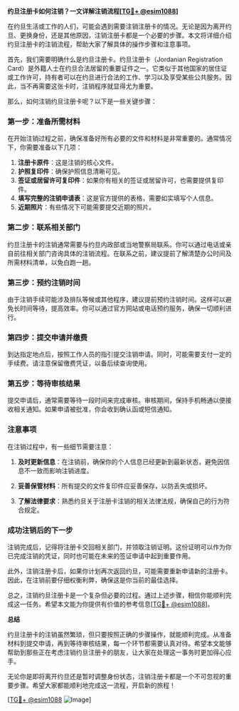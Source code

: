 **约旦注册卡如何注销？一文详解注销流程[[TG💪+ @esim1088](https://t.me/s/esim1088)]**

在约旦生活或工作的人们，可能会遇到需要注销注册卡的情况。无论是因为离开约旦、更换身份，还是其他原因，注销注册卡都是一个必要的步骤。本文将详细介绍约旦注册卡的注销流程，帮助大家了解具体的操作步骤和注意事项。

首先，我们需要明确什么是约旦注册卡。约旦注册卡（Jordanian Registration Card）是外籍人士在约旦合法居留的重要证件之一。它类似于其他国家的居住证或工作许可，持有者可以在约旦进行合法的工作、学习以及享受某些公共服务。因此，当不再需要这张卡时，注销程序就显得尤为重要。

那么，如何注销约旦注册卡呢？以下是一些关键步骤：

### 第一步：准备所需材料

在开始注销过程之前，确保准备好所有必要的文件和材料是非常重要的。通常情况下，你需要准备以下几项：

1. **注册卡原件**：这是注销的核心文件。
2. **护照复印件**：确保护照信息清晰可见。
3. **签证或居留许可复印件**：如果你有相关的签证或居留许可，也需要提供复印件。
4. **填写完整的注销申请表**：这是官方提供的表格，需要如实填写个人信息。
5. **近期照片**：有些情况下可能需要提交近期的照片。

### 第二步：联系相关部门

约旦注册卡的注销通常需要与约旦内政部或当地警察局联系。你可以通过电话或亲自前往相关部门咨询具体的注销流程。在联系之前，建议提前了解清楚办公时间及所需材料清单，以免白跑一趟。

### 第三步：预约注销时间

由于注销手续可能涉及排队等候或其他程序，建议提前预约注销时间。这样可以避免长时间等待，提高效率。你可以通过官方网站或电话预约服务，确保一切顺利进行。

### 第四步：提交申请并缴费

到达指定地点后，按照工作人员的指引提交注销申请。同时，可能需要支付一定的手续费。请注意保留缴费凭证，以备后续查询使用。

### 第五步：等待审核结果

提交申请后，通常需要等待一段时间来完成审核。审核期间，保持手机畅通以便接收相关通知。如果申请被批准，你会收到确认函或短信通知。

### 注意事项

在注销过程中，有一些细节需要注意：

1. **及时更新信息**：在注销前，确保你的个人信息已经更新到最新状态，避免因信息不一致而影响注销进度。
   
2. **妥善保管材料**：所有提交的文件复印件应妥善保存，以防丢失或损坏。

3. **了解法律要求**：熟悉约旦关于注册卡注销的相关法律法规，确保自己的行为符合规定。

### 成功注销后的下一步

注销完成后，记得将注册卡交回相关部门，并领取注销证明。这份证明可以作为你已完成注销的凭证，同时也可能在未来的签证申请中起到重要作用。

此外，注销注册卡后，如果你计划再次返回约旦，可能需要重新申请新的注册卡。因此，在注销前要仔细权衡利弊，确保这是你当前的最佳选择。

总之，注销约旦注册卡是一个复杂但必要的过程。通过上述步骤，相信你能顺利完成这一任务。希望本文能为你提供有价值的参考信息[[TG💪+ @esim1088](https://t.me/s/esim1088)]。

**总结**

约旦注册卡的注销虽然繁琐，但只要按照正确的步骤操作，就能顺利完成。从准备材料到提交申请，再到等待审核结果，每一个环节都需要认真对待。希望本文能够帮助到那些正在考虑注销约旦注册卡的朋友，让大家在处理这一事务时更加得心应手。

无论你是即将离开约旦还是暂时调整身份状态，注销注册卡都是一个不可忽视的重要步骤。希望大家都能顺利地完成这一流程，开启新的旅程！

[[TG💪+ @esim1088](https://t.me/s/esim1088) ![Image](https://i.postimg.cc/4NQfJmqS/Snipaste-2025-05-13-00-14-12.png)]